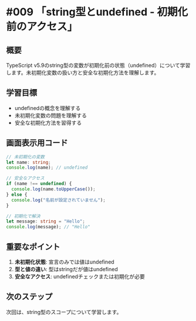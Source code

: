 # #009 「string型とundefined - 初期化前のアクセス」

## 概要
TypeScript v5.9のstring型の変数が初期化前の状態（undefined）について学習します。未初期化変数の扱い方と安全な初期化方法を理解します。

## 学習目標
- undefinedの概念を理解する
- 未初期化変数の問題を理解する
- 安全な初期化方法を習得する

## 画面表示用コード

```typescript
// 未初期化の変数
let name: string;
console.log(name); // undefined

// 安全なアクセス
if (name !== undefined) {
  console.log(name.toUpperCase());
} else {
  console.log("名前が設定されていません");
}

// 初期化で解決
let message: string = "Hello";
console.log(message); // "Hello"
```

## 重要なポイント
1. **未初期化状態**: 宣言のみでは値はundefined
2. **型と値の違い**: 型はstringだが値はundefined
3. **安全なアクセス**: undefinedチェックまたは初期化が必要

## 次のステップ
次回は、string型のスコープについて学習します。